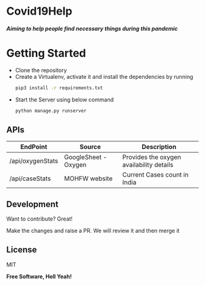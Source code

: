 # Covid19Help
##### _Aiming to help people find necessary things during this pandemic_
####
####
####
# Getting Started

- Clone the repository
- Create a Virtualenv, activate it and install the dependencies by running 
     ```sh
    pip3 install -r requirements.txt
    ```
- Start the Server using below command
     ```sh
    python manage.py runserver
    ```

## APIs

| EndPoint      | Source | Description |
| ----------- | ----------- |----------- |
| /api/oxygenStats      | GoogleSheet - Oxygen       | Provides the oxygen availability details|
| /api/caseStats   | MOHFW website        | Current Cases count in India|


## Development

Want to contribute? Great!

Make the changes and raise a PR. We will review it and then merge it




## License

MIT

**Free Software, Hell Yeah!**
